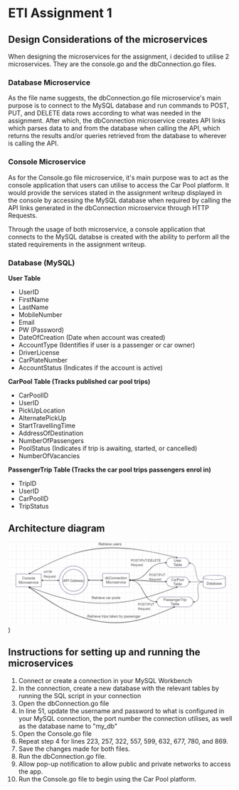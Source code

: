 # ETI Assignment 1

## Design Considerations of the microservices
When designing the microservices for the assignment, i decided to utilise 2 microservices. They are the console.go and the dbConnection.go files. 

### Database Microservice
As the file name suggests, the dbConnection.go file microservice's main purpose is to connect to the MySQL database and run commands to POST, PUT, and DELETE data rows according to what was needed in the assignment. After which, the dbConnection microservice creates API links which parses data to and from the database when calling the API, which returns  the results and/or queries retrieved from the database to wherever is calling the API.

### Console Microservice
As for the Console.go file microservice, it's main purpose was to act as the console application that users can utilise to access the Car Pool platform. It would provide the services stated in the assignment writeup displayed in the console by accessing the MySQL database when required by calling the API links generated in the dbConnection microservice through HTTP Requests.

Through the usage of both microservice, a console application that connects to the MySQL databse is created with the ability to perform all the stated requirements in the assignment writeup.

### Database (MySQL)
**User Table**
* UserID 
* FirstName 
* LastName
* MobileNumber
* Email
* PW (Password)
* DateOfCreation (Date when account was created)
* AccountType (Identifies if user is a passenger or car owner)
* DriverLicense
* CarPlateNumber
* AccountStatus (Indicates if the account is active)
  
**CarPool Table (Tracks published car pool trips)**
* CarPoolID
* UserID
* PickUpLocation
* AlternatePickUp
* StartTravellingTime
* AddressOfDestination
* NumberOfPassengers
* PoolStatus (Indicates if trip is awaiting, started, or cancelled)
* NumberOfVacancies

**PassengerTrip Table (Tracks the car pool trips passengers enrol in)**
* TripID
* UserID
* CarPoolID
* TripStatus

## Architecture diagram
![Architecture Diagram](https://github.com/ChunKaii/ETI_Assignment_1/blob/main/Architecture%20Diagram.png?raw=true))

## Instructions for setting up and running the microservices
1. Connect or create a connection in your MySQL Workbench
2. In the connection, create a new database with the relevant tables by running the SQL script in your connection
3. Open the dbConnection.go file
4. In line 51, update the username and password to what is configured in your MySQL connection, the port number the connection utilises, as well as the database name to "my_db"
5. Open the Console.go file
6. Repeat step 4 for lines 223, 257, 322, 557, 599, 632, 677, 780, and 869.
7. Save the changes made for both files.
8. Run the dbConnection.go file.
9. Allow pop-up notification to allow public and private networks to access the app.
10. Run the Console.go file to begin using the Car Pool platform.
